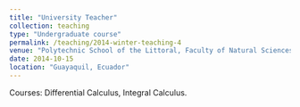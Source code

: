 ```yaml
---
title: "University Teacher"
collection: teaching
type: "Undergraduate course"
permalink: /teaching/2014-winter-teaching-4
venue: "Polytechnic School of the Littoral, Faculty of Natural Sciences and Mathematics, Department of Mathematics"
date: 2014-10-15
location: "Guayaquil, Ecuador"
---
```


Courses: Differential Calculus, Integral Calculus.